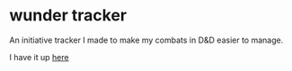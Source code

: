# wunder tracker

An initiative tracker I made to make my combats in D&D easier to manage.

I have it up [here](https://studentweb.uvic.ca/~bwunderlich/wunder_tracker2)

